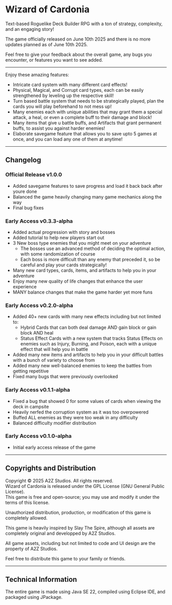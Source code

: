 # Wizard of Cardonia
Text-based Roguelike Deck Builder RPG with a ton of strategy, complexity, and an engaging story!

The game officially released on June 10th 2025 and there is no more updates planned as of June 10th 2025.

Feel free to give your feedback about the overall game, any bugs you encounter, or features you want to see added.

___________________________________________________________________________________________________________________________________________________________________

Enjoy these amazing features:
- Intricate card system with many different card effects!
- Physical, Magical, and Corrupt card types, each can be easily strengthened by leveling up the respective skill!
- Turn based battle system that needs to be strategically played, plan the cards you will play beforehand to not mess up!
- Many enemies each with unique abilities that may grant them a special attack, a heal, or even a complete buff to their damage and block!
- Many items that give u battle buffs, and Artifacts that grant permanent buffs, to assist you against harder enemies!
- Elaborate savegame feature that allows you to save upto 5 games at once, and you can load any one of them at anytime!

___________________________________________________________________________________________________________________________________________________________________

## Changelog

### Official Release v1.0.0 
- Added savegame features to save progress and load it back back after youre done
- Balanced the game heavily changing many game mechanics along the way
- Final bug fixes 

### Early Access v0.3.3-alpha
- Added actual progression with story and bosses
- Added tutorial to help new players start out
- 3 New boss type enemies that you might meet on your adventure
  - The bosses use an advanced method of deciding the optimal action, with some randomization of course
  - Each boss is more difficult than any enemy that preceded it, so be careful and play your cards strategically!
- Many new card types, cards, items, and artifacts to help you in your adventure
- Enjoy many new quality of life changes that enhance the user experience
- MANY balance changes that make the game harder yet more funs

### Early Access v0.2.0-alpha
- Added 40+ new cards with many new effects including but not limited to:
  - Hybrid Cards that can both deal damage AND gain block or gain block AND heal
  - Status Effect Cards with a new system that tracks Status Effects on enemies such as Injury, Burning, and Poison, each with a unique effect that will help you in battle
- Added many new items and artifacts to help you in your difficult battles with a bunch of variety to choose from
- Added many new well-balanced enemies to keep the battles from getting repetitive
- Fixed many bugs that were previously overlooked


### Early Access v0.1.1-alpha
- Fixed a bug that showed 0 for some values of cards when viewing the deck in campsite
- Heavily nerfed the corruption system as it was too overpowered
- Buffed ALL enemies as they were too weak in any difficulty
- Balanced difficulty modifier distribution

### Early Access v0.1.0-alpha
- Initial early access release of the game
___________________________________________________________________________________________________________________________________________________________________

## Copyrights and Distribution

Copyright © 2025 A2Z Studios. All rights reserved. \
Wizard of Cardonia is released under the GPL License (GNU General Public License). \
This game is free and open-source; you may use and modify it under the terms of this license. 

Unauthorized distribution, production, or modification of this game is completely allowed.

This game is heavily inspired by Slay The Spire, although all assets are completely original and developped by A2Z Studios.

All game assets, including but not limited to code and UI design are the property of A2Z Studios.

Feel free to distribute this game to your family or friends.

___________________________________________________________________________________________________________________________________________________________________

## Technical Information

The entire game is made using Java SE 22, compiled using Eclipse IDE, and packaged using JPackage. 
